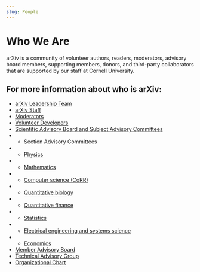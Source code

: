 ```yaml
---
slug: People
---
```


# Who We Are

arXiv is a community of volunteer authors, readers, moderators, advisory board members, supporting members, donors, and third-party collaborators that are supported by our staff at Cornell University.

## For more information about who is arXiv:

- [arXiv Leadership Team](leadership_team.md)
- [arXiv Staff](staff.md)
- [Moderators](https://arxiv.org/moderators/)
- [Volunteer Developers](developers.md)
- [Scientific Advisory Board and Subject Advisory Committees](scientific_ad_board.md)
- - Section Advisory Committees
- - [Physics](../../help/physics/index.md#AdvisoryCommittee)
- - [Mathematics](../../help/math/index.md#AdvisoryCommittee)
- - [Computer science (CoRR)](../../corr/index.md)
- - [Quantitative biology](../../help/q-bio/index.md#AdvisoryCommittee)
- - [Quantitative finance](../../help/q-fin/index.md#AdvisoryCommittee)
- - [Statistics](../../help/statistics/index.md#AdvisoryCommittee)
- - [Electrical engineering and systems science](../../help/eess/index.md#AdvisoryCommittee)
- - [Economics](../../help/econ/index.md#AdvisoryCommittee)
- [Member Advisory Board](member_ad_board.md)
- [Technical Advisory Group](technical_ad_group.md)
- [Organizational Chart](../../about/governance.md)
